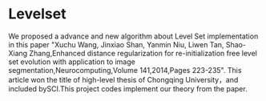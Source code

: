 # Levelset
We proposed a advance and new algorithm about Level Set implementation in this paper "Xuchu Wang, Jinxiao Shan, Yanmin Niu, Liwen Tan, Shao-Xiang Zhang,Enhanced distance regularization for re-initialization free level set evolution with application to image segmentation,Neurocomputing,Volume 141,2014,Pages 223-235".
This article won the title of high-level thesis of Chongqing University，and included bySCI.This project codes implement our theory from the paper.
